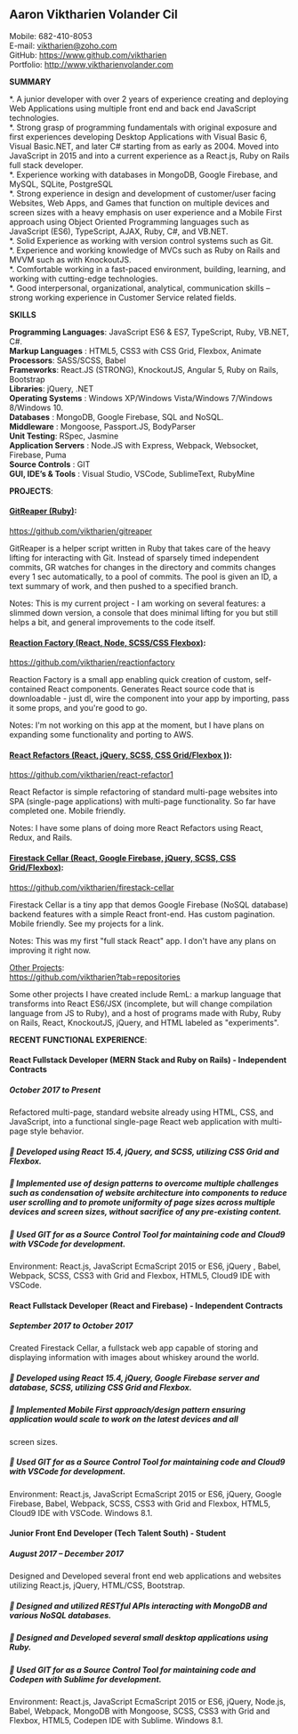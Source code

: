 ## Aaron Viktharien Volander Cil

Mobile: 682-410-8053  
E-mail: <viktharien@zoho.com>  
GitHub: <https://www.github.com/viktharien>  
Portfolio: <http://www,viktharienvolander.com>  

__SUMMARY__

*. A junior developer with over 2 years of experience creating and deploying Web Applications using multiple front end and
back end JavaScript technologies.  
*. Strong grasp of programming fundamentals with original exposure and first experiences developing Desktop Applications
with Visual Basic 6, Visual Basic.NET, and later C# starting from as early as 2004. Moved into JavaScript in 2015 and into a
current experience as a React.js, Ruby on Rails full stack developer.  
*. Experience working with databases in MongoDB, Google Firebase, and MySQL, SQLite, PostgreSQL  
*. Strong experience in design and development of customer/user facing Websites, Web Apps, and Games that function on
multiple devices and screen sizes with a heavy emphasis on user experience and a Mobile First approach using Object Oriented
Programming languages such as JavaScript (ES6), TypeScript, AJAX, Ruby, C#, and VB.NET.  
*. Solid Experience as working with version control systems such as Git.  
*. Experience and working knowledge of MVCs such as Ruby on Rails and MVVM such as with KnockoutJS.  
*. Comfortable working in a fast-paced environment, building, learning, and working with cutting-edge technologies.  
*. Good interpersonal, organizational, analytical, communication skills – strong working experience in Customer Service
related fields.

__SKILLS__

**Programming Languages**: JavaScript ES6 & ES7, TypeScript, Ruby, VB.NET, C#.  
**Markup Languages** : HTML5, CSS3 with CSS Grid, Flexbox, Animate  
**Processors**: SASS/SCSS, Babel  
**Frameworks**: React.JS (STRONG), KnockoutJS, Angular 5, Ruby on Rails, Bootstrap  
**Libraries**: jQuery, .NET  
**Operating Systems** : Windows XP/Windows Vista/Windows 7/Windows 8/Windows 10.  
**Databases** : MongoDB, Google Firebase, SQL and NoSQL.  
**Middleware** : Mongoose, Passport.JS, BodyParser  
**Unit Testing**: RSpec, Jasmine  
**Application Servers** : Node.JS with Express, Webpack, Websocket, Firebase, Puma  
**Source Controls** : GIT  
**GUI, IDE’s & Tools** : Visual Studio, VSCode, SublimeText, RubyMine  

__PROJECTS__:

#### [GitReaper (Ruby)](https://github.com/viktharien/gitreaper):  
<https://github.com/viktharien/gitreaper>

GitReaper is a helper script written in Ruby that takes care of the heavy lifting for interacting with Git. Instead of sparsely timed independent commits, GR watches for changes in the directory and commits changes every 1 sec automatically, to a pool of commits. The pool is given an ID, a text summary of work, and then pushed to a specified branch.

Notes: This is my current project - I am working on several features: a slimmed down version, a console that does minimal lifting for you but still helps a bit, and general improvements to the code itself.

#### [Reaction Factory (React, Node, SCSS/CSS Flexbox)](https://github.com/viktharien/reactionfactory):  
<https://github.com/viktharien/reactionfactory>

Reaction Factory is a small app enabling quick creation of custom, self-contained React components. Generates React source code that is downloadable - just dl, wire the component into your app by importing, pass it some props, and you're good to go.

Notes: I'm not working on this app at the moment, but I have plans on expanding some functionality and porting to AWS.

#### [React Refactors (React, jQuery, SCSS, CSS Grid/Flexbox ))](https://github.com/viktharien/react-refactor1):  
<https://github.com/viktharien/react-refactor1>

React Refactor is simple refactoring of standard multi-page websites into SPA (single-page applications) with multi-page functionality. So far have completed one. Mobile friendly.

Notes: I have some plans of doing more React Refactors using React, Redux, and Rails.

#### [Firestack Cellar (React, Google Firebase, jQuery, SCSS, CSS Grid/Flexbox)](https://github.com/viktharien/firestack-cellar):  
<https://github.com/viktharien/firestack-cellar>

Firestack Cellar is a tiny app that demos Google Firebase (NoSQL database) backend features with a simple React front-end. Has custom pagination. Mobile friendly. See my projects for a link.

Notes: This was my first "full stack React" app. I don't have any plans on improving it right now.

[Other Projects](https://github.com/viktharien?tab=repositories):  
<https://github.com/viktharien?tab=repositories>

Some other projects I have created include RemL: a markup language that transforms into React ES6/JSX (incomplete, but will change compilation language from JS to Ruby), and a host of programs made with Ruby, Ruby on Rails, React, KnockoutJS, jQuery, and HTML labeled as "experiments".


__RECENT FUNCTIONAL EXPERIENCE__:

#### React Fullstack Developer (MERN Stack and Ruby on Rails) - Independent Contracts
##### October 2017 to Present

Refactored multi-page, standard website already using HTML, CSS, and JavaScript, into a functional single-page React web
application with multi-page style behavior.  
#####  Developed using React 15.4, jQuery, and SCSS, utilizing CSS Grid and Flexbox.  
#####  Implemented use of design patterns to overcome multiple challenges such as condensation of website architecture into components to reduce user scrolling and to promote uniformity of page sizes across multiple devices and screen sizes, without sacrifice of any pre-existing content.  
#####  Used GIT for as a Source Control Tool for maintaining code and Cloud9 with VSCode for development.

Environment: React.js, JavaScript EcmaScript 2015 or ES6, jQuery , Babel, Webpack, SCSS, CSS3 with Grid and Flexbox,
HTML5, Cloud9 IDE with VSCode.

#### React Fullstack Developer (React and Firebase) - Independent Contracts
##### September 2017 to October 2017

Created Firestack Cellar, a fullstack web app capable of storing and displaying information with images about whiskey around
the world.  
#####  Developed using React 15.4, jQuery, Google Firebase server and database, SCSS, utilizing CSS Grid and Flexbox.  
#####  Implemented Mobile First approach/design pattern ensuring application would scale to work on the latest devices and all
screen sizes.  
#####  Used GIT for as a Source Control Tool for maintaining code and Cloud9 with VSCode for development.

Environment: React.js, JavaScript EcmaScript 2015 or ES6, jQuery, Google Firebase, Babel, Webpack, SCSS, CSS3 with Grid and
Flexbox, HTML5, Cloud9 IDE with VSCode. Windows 8.1.

#### Junior Front End Developer (Tech Talent South) - Student
##### August 2017 – December 2017

Designed and Developed several front end web applications and websites utilizing React.js, jQuery, HTML/CSS, Bootstrap.  
#####  Designed and utilized RESTful APIs interacting with MongoDB and various NoSQL databases.  
#####  Designed and Developed several small desktop applications using Ruby.  
#####  Used GIT for as a Source Control Tool for maintaining code and Codepen with Sublime for development.

Environment: React.js, JavaScript EcmaScript 2015 or ES6, jQuery, Node.js, Babel, Webpack, MongoDB with Mongoose, SCSS,
CSS3 with Grid and Flexbox, HTML5, Codepen IDE with Sublime. Windows 8.1.